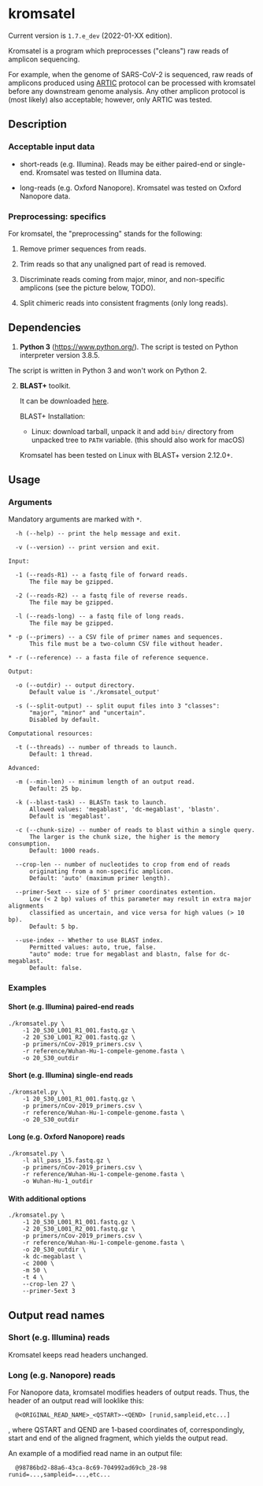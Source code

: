 # kromsatel

Current version is `1.7.e_dev` (2022-01-XX edition).

Kromsatel is a program which preprocesses ("cleans") raw reads of amplicon sequencing.

For example, when the genome of SARS-CoV-2 is sequenced, raw reads of amplicons produced using [ARTIC](https://artic.network/ncov-2019) protocol can be processed with kromsatel before any downstream genome analysis. Any other amplicon protocol is (most likely) also acceptable; however, only ARTIC was tested.

## Description

### Acceptable input data

- short-reads (e.g. Illumina). Reads may be either paired-end or single-end. Kromsatel was tested on Illumina data.

- long-reads (e.g. Oxford Nanopore). Kromsatel was tested on Oxford Nanopore data.

### Preprocessing: specifics

For kromsatel, the "preprocessing" stands for the following:

1) Remove primer sequences from reads.

2) Trim reads so that any unaligned part of read is removed.

3) Discriminate reads coming from major, minor, and non-specific amplicons (see the picture below, TODO).

4) Split chimeric reads into consistent fragments (only long reads).

## Dependencies

1. **Python 3** (https://www.python.org/). The script is tested on Python interpreter version 3.8.5.

  The script is written in Python 3 and won't work on Python 2.

2. **BLAST+** toolkit.

   It can be downloaded [here](http://ftp.ncbi.nlm.nih.gov/blast/executables/blast+/LATEST/).

   BLAST+ Installation:

   - Linux: download tarball, unpack it and add `bin/` directory from unpacked tree to `PATH` variable.
     (this should also work for macOS)

   Kromsatel has been tested on Linux with BLAST+ version 2.12.0+.

## Usage

### Arguments

Mandatory arguments are marked with `*`.

```
  -h (--help) -- print the help message and exit.

  -v (--version) -- print version and exit.

Input:

  -1 (--reads-R1) -- a fastq file of forward reads.
      The file may be gzipped.

  -2 (--reads-R2) -- a fastq file of reverse reads.
      The file may be gzipped.

  -l (--reads-long) -- a fastq file of long reads.
      The file may be gzipped.

* -p (--primers) -- a CSV file of primer names and sequences.
      This file must be a two-column CSV file without header.

* -r (--reference) -- a fasta file of reference sequence.

Output:

  -o (--outdir) -- output directory.
      Default value is './kromsatel_output'

  -s (--split-output) -- split ouput files into 3 "classes":
      "major", "minor" and "uncertain".
      Disabled by default.

Computational resources:

  -t (--threads) -- number of threads to launch.
      Default: 1 thread.

Advanced:

  -m (--min-len) -- minimum length of an output read.
      Default: 25 bp.

  -k (--blast-task) -- BLASTn task to launch.
      Allowed values: 'megablast', 'dc-megablast', 'blastn'.
      Default is 'megablast'.

  -c (--chunk-size) -- number of reads to blast within a single query.
      The larger is the chunk size, the higher is the memory consumption.
      Default: 1000 reads.

  --crop-len -- number of nucleotides to crop from end of reads
      originating from a non-specific amplicon.
      Default: 'auto' (maximum primer length).

  --primer-5ext -- size of 5' primer coordinates extention.
      Low (< 2 bp) values of this parameter may result in extra major alignments
      classified as uncertain, and vice versa for high values (> 10 bp).
      Default: 5 bp.

  --use-index -- Whether to use BLAST index.
      Permitted values: auto, true, false.
      "auto" mode: true for megablast and blastn, false for dc-megablast.
      Default: false.
```

### Examples

#### Short (e.g. Illumina) paired-end reads

```
./kromsatel.py \
    -1 20_S30_L001_R1_001.fastq.gz \
    -2 20_S30_L001_R2_001.fastq.gz \
    -p primers/nCov-2019_primers.csv \
    -r reference/Wuhan-Hu-1-compele-genome.fasta \
    -o 20_S30_outdir
```

#### Short (e.g. Illumina) single-end reads
```
./kromsatel.py \
    -1 20_S30_L001_R1_001.fastq.gz \
    -p primers/nCov-2019_primers.csv \
    -r reference/Wuhan-Hu-1-compele-genome.fasta \
    -o 20_S30_outdir
```

#### Long (e.g. Oxford Nanopore) reads
```
./kromsatel.py \
    -l all_pass_15.fastq.gz \
    -p primers/nCov-2019_primers.csv \
    -r reference/Wuhan-Hu-1-compele-genome.fasta \
    -o Wuhan-Hu-1_outdir
```

#### With additional options
```
./kromsatel.py \
    -1 20_S30_L001_R1_001.fastq.gz \
    -2 20_S30_L001_R2_001.fastq.gz \
    -p primers/nCov-2019_primers.csv \
    -r reference/Wuhan-Hu-1-compele-genome.fasta \
    -o 20_S30_outdir \
    -k dc-megablast \
    -c 2000 \
    -m 50 \
    -t 4 \
    --crop-len 27 \
    --primer-5ext 3
```

## Output read names

### Short (e.g. Illumina) reads

Kromsatel keeps read headers unchanged.

### Long (e.g. Nanopore) reads

For Nanopore data, kromsatel modifies headers of output reads. Thus, the header of an output read will looklike this:

```
  @<ORIGINAL_READ_NAME>_<QSTART>-<QEND> [runid,sampleid,etc...]
```

, where QSTART and QEND are 1-based coordinates of, correspondingly, start and end of the aligned fragment, which yields the output read.

An example of a modified read name in an output file:
```
  @98786bd2-88a6-43ca-8c69-704992ad69cb_28-98 runid=...,sampleid=...,etc...
```
